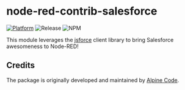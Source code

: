 # node-red-contrib-salesforce

[![Platform](https://img.shields.io/badge/platform-Node--RED-red)](https://nodered.org)
![Release](https://img.shields.io/npm/v/@alpine-code/node-red-contrib-salesforce.svg)
![NPM](https://img.shields.io/npm/dm/@alpine-code/node-red-contrib-salesforce.svg)

This module leverages the [jsforce](https://jsforce.github.io/) client library to bring Salesforce awesomeness to Node-RED!

## Credits

The package is originally  developed and maintained by [Alpine Code](https://www.alpine-code.com/).